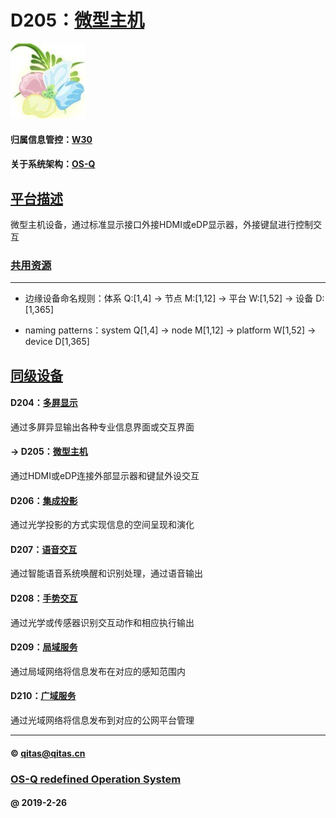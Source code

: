 ﻿# D205：[微型主机](https://github.com/OS-Q/D205)

[![sites](OS-Q/OS-Q.png)](http://www.OS-Q.com)

#### 归属信息管控：[W30](https://github.com/OS-Q/W30)

#### 关于系统架构：[OS-Q](https://github.com/OS-Q/OS-Q)

## [平台描述](https://github.com/OS-Q/D205/wiki) 

微型主机设备，通过标准显示接口外接HDMI或eDP显示器，外接键鼠进行控制交互

### [共用资源](OS-Q/)



---

- 边缘设备命名规则：体系 Q:[1,4] -> 节点 M:[1,12] -> 平台 W:[1,52] -> 设备 D:[1,365]

- naming patterns：system Q[1,4] -> node M[1,12] -> platform W[1,52] -> device D[1,365]

## [同级设备](https://github.com/OS-Q/W30/wiki) 

#### D204：[多屛显示](https://github.com/OS-Q/D204)

通过多屛异显输出各种专业信息界面或交互界面

#### -> D205：[微型主机](https://github.com/OS-Q/D205)

通过HDMI或eDP连接外部显示器和键鼠外设交互

#### D206：[集成投影](https://github.com/OS-Q/D206)

通过光学投影的方式实现信息的空间呈现和演化

#### D207：[语音交互](https://github.com/OS-Q/207)

通过智能语音系统唤醒和识别处理，通过语音输出

#### D208：[手势交互](https://github.com/OS-Q/D208)

通过光学或传感器识别交互动作和相应执行输出

#### D209：[局域服务](https://github.com/OS-Q/D209)

通过局域网络将信息发布在对应的感知范围内

#### D210：[广域服务](https://github.com/OS-Q/D210)

通过光域网络将信息发布到对应的公网平台管理

---

####  © qitas@qitas.cn
###  [OS-Q redefined Operation System](http://www.OS-Q.com)
####  @ 2019-2-26

